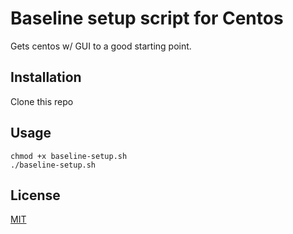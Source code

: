 # Baseline setup script for Centos

Gets centos w/ GUI to a good starting point.

## Installation

Clone this repo

## Usage
```
chmod +x baseline-setup.sh
./baseline-setup.sh
```

## License
[MIT](https://choosealicense.com/licenses/mit/)
